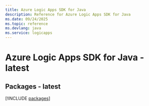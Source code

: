 ```yaml
---
title: Azure Logic Apps SDK for Java
description: Reference for Azure Logic Apps SDK for Java
ms.date: 09/24/2025
ms.topic: reference
ms.devlang: java
ms.service: logicapps
---
```

# Azure Logic Apps SDK for Java - latest
## Packages - latest
[!INCLUDE [packages](logic-apps-index.md)]